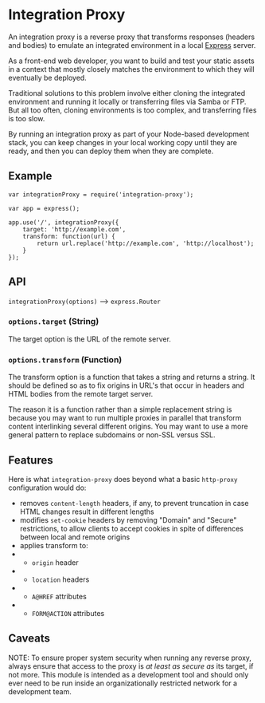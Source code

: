 # Integration Proxy

An integration proxy is a reverse proxy that transforms responses (headers and bodies) to emulate an integrated environment in a local [Express](http://expressjs.com/) server.

As a front-end web developer, you want to build and test your static assets in a context that mostly closely matches the environment to which they will eventually be deployed.

Traditional solutions to this problem involve either cloning the integrated environment and running it locally or transferring files via Samba or FTP. But all too often, cloning environments is too complex, and transferring files is too slow.

By running an integration proxy as part of your Node-based development stack, you can keep changes in your local working copy until they are ready, and then you can deploy them when they are complete.

## Example

```
var integrationProxy = require('integration-proxy');

var app = express();

app.use('/', integrationProxy({
	target: 'http://example.com',
	transform: function(url) {
		return url.replace('http://example.com', 'http://localhost');
	}
});
```

## API

`integrationProxy(options)` --> `express.Router`

### `options.target` (String)

The target option is the URL of the remote server.

### `options.transform` (Function)

The transform option is a function that takes a string and returns a string. It should be defined so as to fix origins in URL's that occur in headers and HTML bodies from the remote target server.

The reason it is a function rather than a simple replacement string is because you may want to run multiple proxies in parallel that transform content interlinking several different origins. You may want to use a more general pattern to replace subdomains or non-SSL versus SSL.

## Features

Here is what `integration-proxy` does beyond what a basic `http-proxy` configuration would do:

* removes `content-length` headers, if any, to prevent truncation in case HTML changes result in different lengths
* modifies `set-cookie` headers by removing "Domain" and "Secure" restrictions, to allow clients to accept cookies in spite of differences between local and remote origins
* applies transform to:
* * `origin` header
* * `location` headers
* * `A@HREF` attributes
* * `FORM@ACTION` attributes

## Caveats

NOTE: To ensure proper system security when running any reverse proxy, always ensure that access to the proxy is _at least as secure as_ its target, if not more. This module is intended as a development tool and should only ever need to be run inside an organizationally restricted network for a development team.
